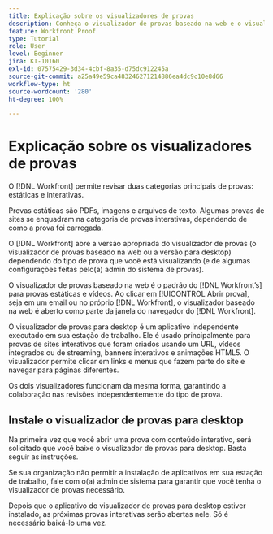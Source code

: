 ```yaml
---
title: Explicação sobre os visualizadores de provas
description: Conheça o visualizador de provas baseado na web e o visualizador de provas para desktop do  [!DNL Workfront], saiba a diferença entre os dois e como acessar cada um.
feature: Workfront Proof
type: Tutorial
role: User
level: Beginner
jira: KT-10160
exl-id: 07575429-3d34-4cbf-8a35-d75dc912245a
source-git-commit: a25a49e59ca483246271214886ea4dc9c10e8d66
workflow-type: ht
source-wordcount: '280'
ht-degree: 100%

---
```


# Explicação sobre os visualizadores de provas

O [!DNL Workfront] permite revisar duas categorias principais de provas: estáticas e interativas.

Provas estáticas são PDFs, imagens e arquivos de texto. Algumas provas de sites se enquadram na categoria de provas interativas, dependendo de como a prova foi carregada.

O [!DNL Workfront] abre a versão apropriada do visualizador de provas (o visualizador de provas baseado na web ou a versão para desktop) dependendo do tipo de prova que você está visualizando (e de algumas configurações feitas pelo(a) admin do sistema de provas).

O visualizador de provas baseado na web é o padrão do [!DNL Workfront’s] para provas estáticas e vídeos. Ao clicar em [!UICONTROL Abrir prova], seja em um email ou no próprio [!DNL Workfront], o visualizador baseado na web é aberto como parte da janela do navegador do [!DNL Workfront].

O visualizador de provas para desktop é um aplicativo independente executado em sua estação de trabalho. Ele é usado principalmente para provas de sites interativos que foram criados usando um URL, vídeos integrados ou de streaming, banners interativos e animações HTML5. O visualizador permite clicar em links e menus que fazem parte do site e navegar para páginas diferentes.

Os dois visualizadores funcionam da mesma forma, garantindo a colaboração nas revisões independentemente do tipo de prova.

## Instale o visualizador de provas para desktop

Na primeira vez que você abrir uma prova com conteúdo interativo, será solicitado que você baixe o visualizador de provas para desktop. Basta seguir as instruções.

Se sua organização não permitir a instalação de aplicativos em sua estação de trabalho, fale com o(a) admin de sistema para garantir que você tenha o visualizador de provas necessário.

Depois que o aplicativo do visualizador de provas para desktop estiver instalado, as próximas provas interativas serão abertas nele. Só é necessário baixá-lo uma vez.

<!-- 
### Learn more
* Differences between the Web Proofing Viewer and the Desktop Proofing Viewer
* Review an interactive proof
* Install the Desktop Proofing Viewer
* Understand the Desktop Proofing Viewer
* Open proofs in the Desktop Proofing Viewer
* Interactive content proofs
-->
